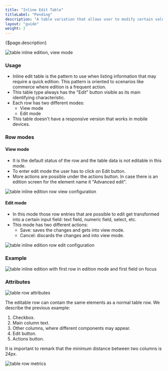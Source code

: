 ```yaml
---
title: "Inline Edit Table"
titleLabel: "Pending"
description: "A table variation that allows user to modify certain values of the entry without going to the detail page."
layout: "guide"
weight: 2
---
```


<div class="page-description">{$page.description}</div>

![table inline edition, view mode](../../../images/TableInlineEdition.jpg)

### Usage

* Inline edit table is the pattern to use when listing information that may require a quick edition. This pattern is oriented to scenarios like commerce where edition is a frequent action.
* This table type always has the "Edit" button visible as its main identifying characteristic.
* Each row has two different modes:
	* View mode
	* Edit mode
* This table doesn't have a responsive version that works in mobile devices.

### Row modes

#### View mode
* It is the default status of the row and the table data is not editable in this mode.
* To enter edit mode the user has to click on Edit button.
* More actions are possible under the actions button. In case there is an edition screen for the element name it "Advanced edit".

![table inline edition row view configuration](../../../images/TableInlineEditRowView.jpg)

#### Edit mode
* In this mode those row entries that are possible to edit get transformed into a certain input field: text field, numeric field, select, etc.
* This mode has two different actions:
	* Save: saves the changes and gets into view mode.
	* Cancel: discards the changes and into view mode.

![table inline edition row edit configuration](../../../images/TableInlineEditRowEdit.jpg)


### Example

![table inline edition with first row in edition mode and first field on focus](../../../images/TableInlineEditionFocus.jpg)

### Attributes

![table row attributes](../../../images/TableInlineEditRowDesc.jpg)

The editable row can contain the same elements as a normal table row. We describe the previous example:

1. Checkbox.
2. Main column text.
3. Other columns, where different components may appear.
4. Edit button.
5. Actions button.

It is important to remark that the minimum distance between two columns is 24px.

![table row metrics](../../../images/TableInlineEditRowMetrics1.jpg)
